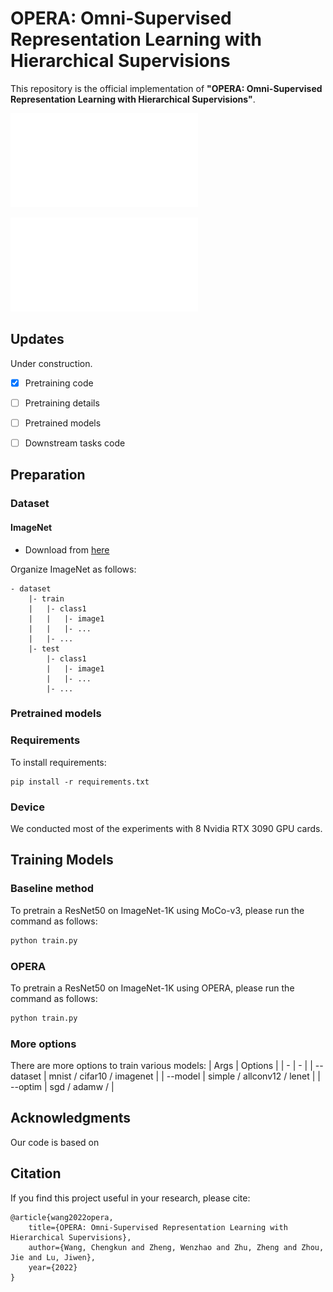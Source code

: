 # OPERA: Omni-Supervised Representation Learning with Hierarchical Supervisions

This repository is the official implementation of **"OPERA: Omni-Supervised Representation Learning with Hierarchical Supervisions"**. 

![framework](figures/framework.pdf)

![framework](figures/result.pdf)

## Updates

Under construction.

- [x] Pretraining code
- [ ] Pretraining details
- [ ] Pretrained models
- [ ] Downstream tasks code

  

## Preparation

### Dataset

#### ImageNet

- Download from [here](https://www.image-net.org/)

Organize ImageNet as follows:

```
- dataset
    |- train
    |   |- class1
    |   |   |- image1
    |   |   |- ...
    |   |- ...
    |- test
        |- class1
        |   |- image1
        |   |- ...
        |- ...
```

### Pretrained models



### Requirements

To install requirements:

```setup
pip install -r requirements.txt
```

### Device 

We conducted most of the experiments with 8 Nvidia RTX 3090 GPU cards. 

## Training Models

### Baseline method

To pretrain a ResNet50 on ImageNet-1K using MoCo-v3, please run the command as follows:
```python
python train.py
```

### OPERA

To pretrain a ResNet50 on ImageNet-1K using OPERA, please run the command as follows:
```python
python train.py 
```


### More options

There are more options to train various models:
| Args | Options |
| - | - |
| --dataset | mnist / cifar10 / imagenet |
| --model | simple / allconv12 / lenet |
| --optim | sgd / adamw / |



## Acknowledgments

Our code is based on 



## Citation

If you find this project useful in your research, please cite:

````
@article{wang2022opera,
    title={OPERA: Omni-Supervised Representation Learning with Hierarchical Supervisions},
    author={Wang, Chengkun and Zheng, Wenzhao and Zhu, Zheng and Zhou, Jie and Lu, Jiwen},
    year={2022}
}
````
